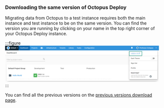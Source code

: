 ### Downloading the same version of Octopus Deploy

Migrating data from Octopus to a test instance requires both the main instance and test instance to be on the same version.  You can find the version you are running by clicking on your name in the top right corner of your Octopus Deploy instance.

:::figure
![](/docs/shared-content/upgrade/images/find-current-version.png "width=500")
:::

You can find all the previous versions on the [previous versions download page](https://octopus.com/downloads/previous).
